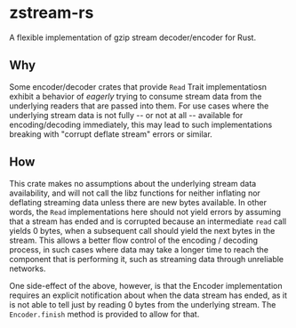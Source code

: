 # zstream-rs
A flexible implementation of gzip stream decoder/encoder for Rust.

## Why

Some encoder/decoder crates that provide `Read` Trait implementatiosn exhibit a behavior of _eagerly_ trying to consume stream data from the underlying readers that are passed into them.
For use cases where the underlying stream data is not fully -- or not at all -- available for encoding/decoding immediately, this may lead to such implementations breaking with "corrupt deflate stream" errors or similar.

## How

This crate makes no assumptions about the underlying stream data availability, and will not call the libz functions for neither inflating nor deflating streaming data unless there are new bytes available. In other words, the `Read` implementations here should not yield errors by assuming that a stream has ended and is corrupted because an intermediate `read` call yields 0 bytes, when a subsequent call should yield the next bytes in the stream.
This allows a better flow control of the encoding / decoding process, in such cases where data may take a longer time to reach the component that is performing it, such as streaming data through unreliable networks.

One side-effect of the above, however, is that the Encoder implementation requires an explicit notification about when the data stream has ended, as it is not able to tell just by reading 0 bytes from the underlying stream. The `Encoder.finish` method is provided to allow for that.
